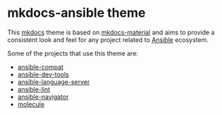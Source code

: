 # mkdocs-ansible theme

This [mkdocs](https://www.mkdocs.org/) theme is based on [mkdocs-material](https://squidfunk.github.io/mkdocs-material/) and aims to provide a consistent
look and feel for any project related to [Ansible](https://docs.ansible.com/) ecosystem.

Some of the projects that use this theme are:

- [ansible-compat](https://ansible.readthedocs.io/projects/compat/)
- [ansible-dev-tools](https://ansible.readthedocs.io/projects/dev-tools/)
- [ansible-language-server](https://ansible.readthedocs.io/projects/language-server/)
- [ansible-lint](https://ansible.readthedocs.io/projects/lint/)
- [ansible-navigator](https://ansible.readthedocs.io/projects/navigator/)
- [molecule](https://ansible.readthedocs.io/projects/molecule/)
